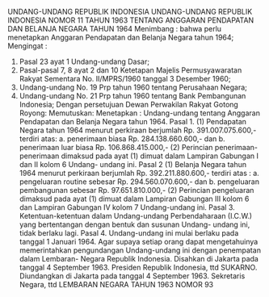  UNDANG-UNDANG REPUBLIK INDONESIA UNDANG-UNDANG REPUBLIK INDONESIA NOMOR 11 TAHUN 1963 TENTANG ANGGARAN PENDAPATAN DAN BELANJA NEGARA TAHUN 1964
Menimbang :
 bahwa perlu menetapkan Anggaran Pendapatan dan Belanja Negara tahun 1964;
Mengingat :

1. Pasal 23 ayat 1 Undang-undang Dasar;
2. Pasal-pasal 7, 8 ayat 2 dan 10 Ketetapan Majelis Permusyawaratan Rakyat Sementara No. II/MPRS/1960 tanggal 3 Desember 1960;
3. Undang-undang No. 19 Prp tahun 1960 tentang Perusahaan Negara;
4. Undang-undang No. 21 Prp tahun 1960 tentang Bank Pembangunan Indonesia; Dengan persetujuan Dewan Perwakilan Rakyat Gotong Royong: Memutuskan: Menetapkan : Undang-undang tentang Anggaran Pendapatan dan Belanja Negara tahun 1964. Pasal 1.
(1) Pendapatan Negara tahun 1964 menurut perkiraan berjumlah Rp.
391.007.075.600,- terdiri atas:
a. penerimaan biasa Rp. 284.138.660.600,- dan b. penerimaan luar biasa Rp. 106.868.415.000,- (2) Perincian penerimaan-penerimaan dimaksud pada ayat (1) dimuat dalam Lampiran Gabungan I dan II kolom 6 Undang- undang ini.
Pasal 2
(1) Belanja Negara tahun 1964 menurut perkiraan berjumlah Rp.
392.211.880.600,- terdiri atas :
a. pengeluaran routine sebesar Rp. 294.560.070.600,- dan b. pengeluaran pembangunan sebesar Rp. 97.651.810.000,- (2) Perincian pengeluaran dimaksud pada ayat (1) dimuat dalam Lampiran Gabungan III kolom 6 dan Lampiran Gabungan IV kolom 7 Undang-undang ini. Pasal 3. Ketentuan-ketentuan dalam Undang-undang Perbendaharaan (I.C.W.) yang bertentangan dengan bentuk dan susunan Undang- undang ini, tidak berlaku lagi. Pasal 4. Undang-undang ini mulai berlaku pada tanggal 1 Januari 1964. Agar supaya setiap orang dapat mengetahuinya memerintahkan pengundangan Undang-undang ini dengan penempatan dalam Lembaran- Negara Republik Indonesia. Disahkan di Jakarta pada tanggal 4 September 1963. Presiden Republik Indonesia, ttd SUKARNO. Diundangkan di Jakarta pada tanggal 4 September 1963. Sekretaris Negara, ttd LEMBARAN NEGARA TAHUN 1963 NOMOR 93